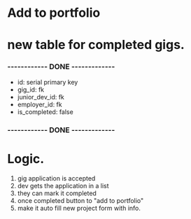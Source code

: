 # Add to portfolio

# new table for completed gigs.

### ------------ DONE -------------

- id: serial primary key
- gig_id: fk
- junior_dev_id: fk
- employer_id: fk
- is_completed: false

### ------------ DONE -------------

# Logic.

1. gig application is accepted
2. dev gets the application in a list
3. they can mark it completed
4. once completed button to "add to portfolio"
5. make it auto fill new project form with info.
